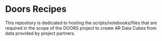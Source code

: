 # Doors Recipes

This repository is dedicated to hosting the scripts/notebooks/files that are required in the scope of the DOORS project to create AR Data Cubes from data provided by project partners.
